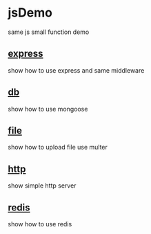 # jsDemo
same js small function demo

## [express](https://github.com/qingmuAdore/jsDemo/tree/master/express)
show how to use express and same middleware 

## [db](https://github.com/qingmuAdore/jsDemo/tree/master/db)
show how to use mongoose 

## [file](https://github.com/qingmuAdore/jsDemo/tree/master/file)
show how to upload file use multer

## [http](https://github.com/qingmuAdore/jsDemo/tree/master/http)
show simple http server

## [redis](https://github.com/qingmuAdore/jsDemo/tree/master/redis)
show how to use redis
